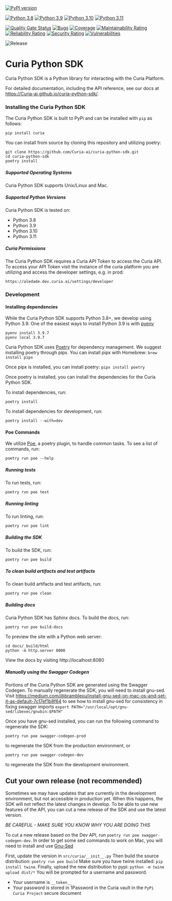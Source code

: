[![PyPI version](https://badge.fury.io/py/curia.svg)](https://badge.fury.io/py/curia)

[![Python 3.8](https://img.shields.io/badge/python-3.8-blue.svg)](https://www.python.org/downloads/release/python-380/)
[![Python 3.9](https://img.shields.io/badge/python-3.9-blue.svg)](https://www.python.org/downloads/release/python-390/)
[![Python 3.10](https://img.shields.io/badge/python-3.10-blue.svg)](https://www.python.org/downloads/release/python-3100/)
[![Python 3.11](https://img.shields.io/badge/python-3.11-blue.svg)](https://www.python.org/downloads/release/python-3110/)

[![Quality Gate Status](https://sonarcloud.io/api/project_badges/measure?project=Curia-ai_curia-python-sdk&metric=alert_status&token=e6d33fff8f3c9375c06d3b3deba711b1891c0b0b)](https://sonarcloud.io/dashboard?id=Curia-ai_curia-python-sdk)
[![Bugs](https://sonarcloud.io/api/project_badges/measure?project=Curia-ai_curia-python-sdk&metric=bugs&token=e6d33fff8f3c9375c06d3b3deba711b1891c0b0b)](https://sonarcloud.io/dashboard?id=Curia-ai_curia-python-sdk)
[![Coverage](https://sonarcloud.io/api/project_badges/measure?project=Curia-ai_curia-python-sdk&metric=coverage&token=e6d33fff8f3c9375c06d3b3deba711b1891c0b0b)](https://sonarcloud.io/dashboard?id=Curia-ai_curia-python-sdk)
[![Maintainability Rating](https://sonarcloud.io/api/project_badges/measure?project=Curia-ai_curia-python-sdk&metric=sqale_rating&token=e6d33fff8f3c9375c06d3b3deba711b1891c0b0b)](https://sonarcloud.io/dashboard?id=Curia-ai_curia-python-sdk)
[![Reliability Rating](https://sonarcloud.io/api/project_badges/measure?project=Curia-ai_curia-python-sdk&metric=reliability_rating&token=e6d33fff8f3c9375c06d3b3deba711b1891c0b0b)](https://sonarcloud.io/dashboard?id=Curia-ai_curia-python-sdk)
[![Security Rating](https://sonarcloud.io/api/project_badges/measure?project=Curia-ai_curia-python-sdk&metric=security_rating&token=e6d33fff8f3c9375c06d3b3deba711b1891c0b0b)](https://sonarcloud.io/dashboard?id=Curia-ai_curia-python-sdk)
[![Vulnerabilities](https://sonarcloud.io/api/project_badges/measure?project=Curia-ai_curia-python-sdk&metric=vulnerabilities&token=e6d33fff8f3c9375c06d3b3deba711b1891c0b0b)](https://sonarcloud.io/dashboard?id=Curia-ai_curia-python-sdk)

![Release](https://github.com/Curia-ai/curia-python-sdk/workflows/Release%20Workflow/badge.svg)

# Curia Python SDK
Curia Python SDK is a Python library for interacting with the Curia Platform.

For detailed documentation, including the API reference, see our docs at https://Curia-ai.github.io/curia-python-sdk/.

### Installing the Curia Python SDK
The Curia Python SDK is built to PyPi and can be installed with `pip` as follows: 
```
pip install curia
```

You can install from source by cloning this repository and utilizing poetry:
```
git clone https://github.com/Curia-ai/curia-python-sdk.git
cd curia-python-sdk
poetry install
```

##### Supported Operating Systems
Curia Python SDK supports Unix/Linux and Mac.

##### Supported Python Versions
Curia Python SDK is tested on:
- Python 3.8
- Python 3.9
- Python 3.10
- Python 3.11

##### Curia Permissions
The Curia Python SDK requires a Curia API Token to access the Curia API. To access your API Token visit the instance
of the curia platform you are utilizing and access the developer settings, e.g. in prod:
```
https://aledade.dev.curia.ai/settings/developer
```

### Development
#### Installing dependencies
While the Curia Python SDK supports Python 3.8+, we develop using Python 3.9. One of the easiest ways to install Python 3.9 is with [pyenv](https://github.com/pyenv/pyenv)
```
pyenv install 3.9.7
pyenv local 3.9.7
```

Curia Python SDK uses [Poetry](https://python-poetry.org/) for dependency management. We suggest installing poetry 
through pipx. You can install pipx with Homebrew:
```brew install pipx```

Once pipx is installed, you can install poetry:
```pipx install poetry```

Once poetry is installed, you can install the dependencies for the Curia Python SDK.

To install dependencies, run:
```
poetry install
```

To install dependencies for development, run:
```
poetry install --with=dev
```

#### Poe Commands
We utilize [Poe](https://poethepoet.natn.io/index.html), a poetry plugin, to handle common tasks. To see a list of commands, run:
```
poetry run poe --help
```

##### Running tests

To run tests, run:
```
poetry run poe test
```

##### Running linting
To run linting, run:
```
poetry run poe lint
```

##### Building the SDK
To build the SDK, run:
```
poetry run poe build
```

##### To clean build artifacts and test artifacts
To clean build artifacts and test artifacts, run:
```
poetry run poe clean
```

##### Building docs
Curia Python SDK has Sphinx docs.
To build the docs, run:
```
poetry run poe build-docs
```

To preview the site with a Python web server:
```
cd docs/_build/html
python -m http.server 8000
```
View the docs by visiting http://localhost:8080

##### Manually using the Swagger Codegen

Portions of the Curia Python SDK are generated using the Swagger Codegen. To manually regenerate the SDK, you will need
to install gnu-sed. Visit https://medium.com/@bramblexu/install-gnu-sed-on-mac-os-and-set-it-as-default-7c17ef1b8f64 to see how to install gnu-sed for consistency in fixing swagger imports
```export PATH="/usr/local/opt/gnu-sed/libexec/gnubin:$PATH"```

Once you have gnu-sed installed, you can run the following command to regenerate the SDK:
```
poetry run poe swagger-codegen-prod
```
to regenerate the SDK from the production environment, or
```
poetry run poe swagger-codegen-dev
```
to regenerate the SDK from the development environment.


## Cut your own release (not recommended)
Sometimes we may have updates that are currently in the development environment, 
but not accessible in production yet.  When this happens, the SDK will not reflect
the latest changes in develop.  To be able to use new features of the API, you can
cut a new release of the SDK and use the latest version.  

*BE CAREFUL - MAKE SURE YOU KNOW WHY YOU ARE DOING THIS* 

To cut a new release based on the Dev API, run `poetry run poe swagger-codegen-dev`.  In order 
to get some sed commands to work on Mac, you will need to install and use 
[Gnu-Sed](#use-gnu-sed)

First, update the version in `src/curia/__init__.py`
Then build the source distribution: `poetry run poe build`
Make sure you have twine installed: `pip install twine`.
Finally, upload the new distribution to pypi: `python -m twine upload dist/*`
You will be prompted for a username and password.  
- Your username is `__token__`
- Your password is stored in 1Password in the Curia vault in the `PyPi Curia Project` secure document
